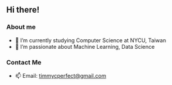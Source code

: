 ## Hi there!

### About me
- 🔭 I’m currently studying Computer Science at NYCU, Taiwan
- 🌱 I’m passionate about Machine Learning, Data Science

### Contact Me
- 📫 Email: timmycperfect@gmail.com

<!--
**Timmyy011/Timmyy011** is a ✨ _special_ ✨ repository because its `README.md` (this file) appears on your GitHub profile.

Here are some ideas to get you started:

- 🔭 I’m currently working on ...
- 🌱 I’m currently learning ...
- 👯 I’m looking to collaborate on ...
- 🤔 I’m looking for help with ...
- 💬 Ask me about ...
- 📫 How to reach me: ...
- 😄 Pronouns: ...
- ⚡ Fun fact: ...
-->
